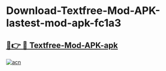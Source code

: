 # Download-Textfree-Mod-APK-lastest-mod-apk-fc1a3

<h2><a href="https://apkcomod.com?title=Textfree-Mod-APK">🔗👉 🔴 Textfree-Mod-APK-apk </a></h2>

[![acn](https://github.com/user-attachments/assets/0f9c940e-d8b0-45ae-aac7-cd30a18b3e1c)](https://apkcomod.com?title=Textfree-Mod-APK)
